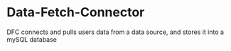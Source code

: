 # Data-Fetch-Connector
DFC connects and pulls users data from a data source, and stores it into a mySQL database
